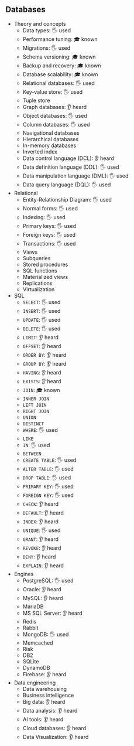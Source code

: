 ## Databases

- Theory and concepts
  - Data types: 🖐️ used
  - Performance tuning: 🎓 known
  - Migrations: 🖐️ used
  - Schema versioning: 🎓 known
  - Backup and recovery: 🎓 known
  - Database scalability: 🎓 known
  - Relational databases: 🖐️ used
  - Key-value store: 🖐️ used
  - Tuple store
  - Graph databases: 👂 heard
  - Object databases: 🖐️ used
  - Column databases: 🖐️ used
  - Navigational databases
  - Hierarchical databases
  - In-memory databases
  - Inverted index
  - Data control language (DCL): 👂 heard
  - Data definition language (DDL): 🖐️ used
  - Data manipulation language (DML): 🖐️ used
  - Data query language (DQL): 🖐️ used
- Relational
  - Entity-Relationship Diagram: 🖐️ used
  - Normal forms: 🖐️ used
  - Indexing: 🖐️ used
  - Primary keys: 🖐️ used
  - Foreign keys: 🖐️ used
  - Transactions: 🖐️ used
  - Views
  - Subqueries
  - Stored procedures
  - SQL functions
  - Materialized views
  - Replications
  - Virtualization
- SQL
  - `SELECT`: 🖐️ used
  - `INSERT`: 🖐️ used
  - `UPDATE`: 🖐️ used
  - `DELETE`: 🖐️ used
  - `LIMIT`: 👂 heard
  - `OFFSET`: 👂 heard
  - `ORDER BY`: 👂 heard
  - `GROUP BY`: 👂 heard
  - `HAVING`: 👂 heard
  - `EXISTS`: 👂 heard
  - `JOIN`: 🎓 known
  - `INNER JOIN`
  - `LEFT JOIN`
  - `RIGHT JOIN`
  - `UNION`
  - `DISTINCT`
  - `WHERE`: 🖐️ used
  - `LIKE`
  - `IN`: 🖐️ used
  - `BETWEEN`
  - `CREATE TABLE`: 🖐️ used
  - `ALTER TABLE`: 🖐️ used
  - `DROP TABLE`: 🖐️ used
  - `PRIMARY KEY`: 🖐️ used
  - `FOREIGN KEY`: 🖐️ used
  - `CHECK`: 👂 heard
  - `DEFAULT`: 👂 heard
  - `INDEX`: 👂 heard
  - `UNIQUE`: 🖐️ used
  - `GRANT`: 👂 heard
  - `REVOKE`: 👂 heard
  - `DENY`: 👂 heard
  - `EXPLAIN`: 👂 heard
- Engines
  - PostgreSQL: 🖐️ used
  - Oracle: 👂 heard
  - MySQL: 👂 heard
  - MariaDB
  - MS SQL Server: 👂 heard
  - Redis
  - Rabbit
  - MongoDB: 🖐️ used
  - Memcached
  - Riak
  - DB2
  - SQLite
  - DynamoDB
  - Firebase: 👂 heard
- Data engineering
  - Data warehousing
  - Business intelligence
  - Big data: 👂 heard
  - Data analysis: 👂 heard
  - AI tools: 👂 heard
  - Cloud databases: 👂 heard
  - Data Visualization: 👂 heard
